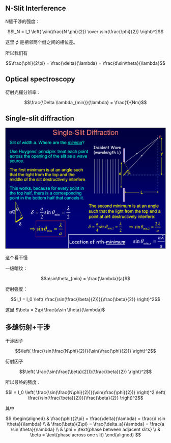 ## N-Slit Interference

N缝干涉的强度：

$$I_N = I_1 \left( \sin(\frac{N \phi}{2}) \over \sin(\frac{\phi}{2}) \right)^2$$

这里 $\phi$ 是相邻两个缝之间的相位差。

所以我们有

$$\frac{\phi}{2\pi} = \frac{\delta}{\lambda} = \frac{d\sin\theta}{\lambda}$$

## Optical spectroscopy

衍射光栅分辨率：

$$\frac{\Delta \lambda_{min}}{\lambda} = \frac{1}{Nm}$$


## Single-slit diffraction

![](./assets/Lec04/Pasted%20image%2020240318150744.png)

这个看不懂

一级暗纹：

$$a\sin\theta_{min} = \frac{\lambda}{a}$$

衍射强度：

$$I_1 = I_0 \left( \frac{\sin(\frac{\beta}{2})}{\frac{\beta}{2}} \right)^2$$

这里 $\beta = 2\pi \frac{a\sin \theta}{\lambda}$

## 多缝衍射+干涉

干涉因子

$$\left( \frac{\sin(\frac{N\phi}{2})}{\sin(\frac{\phi}{2})} \right)^2$$

衍射因子

$$\left( \frac{\sin(\frac{\beta}{2})}{\frac{\beta}{2}} \right)^2$$

所以最终的强度：

$$I = I_0 \left( \frac{\sin(\frac{N\phi}{2})}{\sin(\frac{\phi}{2})} \right)^2 \left( \frac{\sin(\frac{\beta}{2})}{\frac{\beta}{2}} \right)^2$$

其中

$$
\begin{aligned}
& \frac{\phi}{2\pi} = \frac{\delta}{\lambda} = \frac{d \sin \theta}{\lambda} \\
& \frac{\beta}{2\pi} = \frac{\delta_a}{\lambda} = \frac{a \sin \theta}{\lambda} \\
& \phi = \text{phase between adjacent slits} \\
& \beta = \text{phase across one slit}
\end{aligned}
$$
